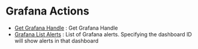 # Grafana Actions
* [Get Grafana Handle](https://github.com/unskript/Awesome-CloudOps-Automation/Grafana/legos/grafana_get_handle/README.md) : Get Grafana Handle
* [Grafana List Alerts](https://github.com/unskript/Awesome-CloudOps-Automation/Grafana/legos/grafana_list_alerts/README.md) : List of Grafana alerts. Specifying the dashboard ID will show alerts in that dashboard
